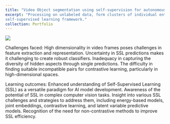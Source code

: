 ```yaml
---
title: "Video Object segmentation using self-supervision for autonomous vehicles"
excerpt: "Processing on unlabeled data, form clusters of individual entities and discriminating the foreground and background through
self-supervised learning framework."
collection: Portfolio
---
```

<img src="/ameyjoshi.github.io/images/SSL_5.jpg">

Challenges faced:
High dimensionality in video frames poses challenges in feature extraction and representation.
Uncertainty in SSL predictions makes it challenging to create robust classifiers.
Inadequacy in capturing the diversity of hidden aspects through single predictions.
The difficulty in finding suitable incompatible pairs for contrastive learning, particularly in high-dimensional spaces.

Learning outcomes:
Enhanced understanding of Self-Supervised Learning (SSL) as a versatile paradigm for AI model development.
Awareness of the potential of SSL in complex computer vision tasks.
Insight into various SSL challenges and strategies to address them, including energy-based models, joint embeddings, contrastive learning, and latent variable predictive models.
Recognition of the need for non-contrastive methods to improve SSL efficiency.


